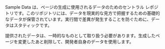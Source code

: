 ﻿Sample Data は、ページの生成に使用されるデータのためのセントラル レポジトリです。このリポジトリには、データを現実的な見方で把握するための基礎的なデータが保管されています。実行間で差異が発生することを防ぐために、データはスタティックです。

提供されたデータは、一時的なものとして取り扱う必要があります。生成したページを変更したあと削除して、開発者自身のデータを使用します。
